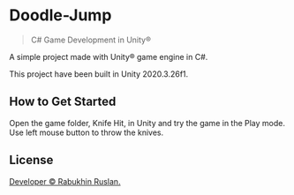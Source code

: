 # Doodle-Jump
 
> C# Game Development in Unity®

A simple project made with Unity® game engine in C#.

This project have been built in Unity 2020.3.26f1.

## How to Get Started

Open the game folder, Knife Hit, in Unity and try the game in the Play mode. Use left mouse button to throw the knives.

## License

[Developer © Rabukhin Ruslan.](https://www.linkedin.com/in/ruslan-rabukhin/)
